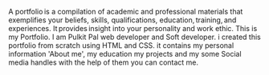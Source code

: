 A portfolio is a compilation of academic and professional materials that exemplifies your beliefs, skills, qualifications, education, training, and experiences. It provides insight into your personality and work ethic.
This is my Portfolio.
I am Pulkit Pal  web developer and Soft developer.
i created this portfolio from scratch using HTML and CSS.
it contains my personal information 'About me', my education my projects and my some Social media handles with the help of them you can  contact me.
